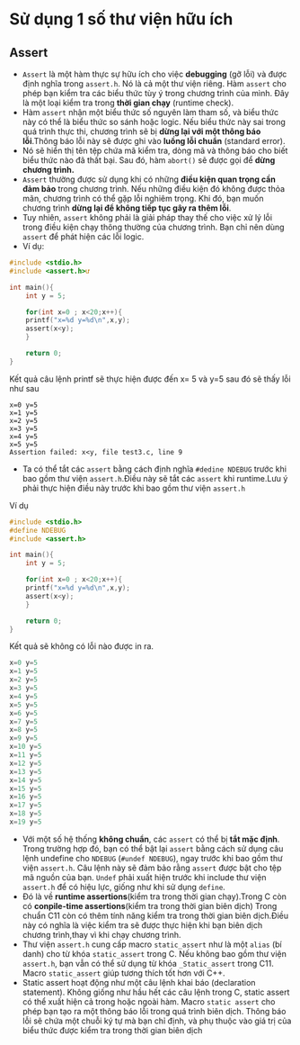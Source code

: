 # Sử dụng 1 số thư viện hữu ích
## Assert
- `Assert` là một hàm thực sự hữu ích cho việc **debugging** (gỡ lỗi) và được
định nghĩa trong `assert.h`. Nó là cả một thư viện riêng. Hàm `assert` cho phép
bạn kiểm tra các biểu thức tùy ý trong chương trình của mình. 
Đây là một loại kiểm tra trong **thời gian chạy** (runtime check).
- Hàm `assert` nhận một biểu thức số nguyên làm tham số, và biểu thức này 
có thể là biểu thức so sánh hoặc logic. Nếu biểu thức này sai trong quá trình thực thi, chương trình
sẽ bị **dừng lại với một thông báo lỗi**.Thông báo lỗi này sẽ được ghi vào **luồng lỗi chuẩn** (standard error).
- Nó sẽ hiển thị tên tệp chứa mã kiểm tra, dòng mã và thông báo cho biết biểu thức nào đã thất bại. 
Sau đó, hàm `abort()` sẽ được gọi để **dừng chương trình.**
- `Assert` thường được sử dụng khi có những **điều kiện quan trọng cần đảm bảo** trong chương trình.
Nếu những điều kiện đó không được thỏa mãn, chương trình có thể gặp lỗi nghiêm trọng. 
Khi đó, bạn muốn chương trình **dừng lại để không tiếp tục gây ra thêm lỗi**.
- Tuy nhiên, `assert` không phải là giải pháp thay thế cho việc xử lý lỗi trong điều kiện chạy thông thường của chương trình.
Bạn chỉ nên dùng `assert` để phát hiện các lỗi logic.
- Ví dụ:
```C 
#include <stdio.h>
#include <assert.h>ư

int main(){
    int y = 5;

    for(int x=0 ; x<20;x++){
    printf("x=%d y=%d\n",x,y);
    assert(x<y);
    }

    return 0;
}
```
Kết quả câu lệnh printf sẽ thực hiện được đến x= 5 và y=5 sau đó sẽ thấy lỗi như sau
```
x=0 y=5
x=1 y=5
x=2 y=5
x=3 y=5
x=4 y=5
x=5 y=5
Assertion failed: x<y, file test3.c, line 9
```
- Ta có thể tắt các `assert` bằng cách định nghĩa `#dedine NDEBUG` trước khi bao gồm thư viện
`assert.h`.Điều này sẽ tắt các `assert` khi runtime.Lưu ý phải thực hiện điều này trước khi bao gồm thư viện `assert.h`

Ví dụ 
```C
#include <stdio.h>
#define NDEBUG
#include <assert.h>

int main(){
    int y = 5;

    for(int x=0 ; x<20;x++){
    printf("x=%d y=%d\n",x,y);
    assert(x<y);
    }

    return 0;
}
```
Kết quả sẽ không có lỗi nào được in ra.
```C 
x=0 y=5
x=1 y=5
x=2 y=5
x=3 y=5
x=4 y=5
x=5 y=5
x=6 y=5
x=7 y=5
x=8 y=5
x=9 y=5
x=10 y=5
x=11 y=5
x=12 y=5
x=13 y=5
x=14 y=5
x=15 y=5
x=16 y=5
x=17 y=5
x=18 y=5
x=19 y=5
```

- Với một số hệ thống **không chuẩn**, các `assert` có thể bị **tắt mặc định**. 
Trong trường hợp đó, bạn có thể bật lại `assert` bằng cách sử dụng câu lệnh undefine cho `NDEBUG` (`#undef NDEBUG`),
 ngay trước khi bao gồm thư viện `assert.h`. Câu lệnh này sẽ đảm bảo rằng `assert` được bật cho tệp mã nguồn của bạn.
`Undef` phải xuất hiện trước khi include thư viện `assert.h` để có hiệu lực, giống như khi sử dụng `define`.
- Đó là về **runtime assertions**(kiểm tra trong thời gian chạy).Trong C còn có **conpile-time assertions**(kiểm tra trong thời gian biên dịch)
Trong chuẩn C11 còn có thêm tính năng kiểm tra trong thời gian biên dịch.Điều này có nghĩa là việc kiểm tra sẽ được thực hiện khi bạn 
biên dịch chương trình,thay vì khi chạy chương trình.
- Thư viện `assert.h` cung cấp macro `static_assert` như là một `alias` (bí danh) cho từ khóa `static_assert` trong C. 
Nếu không bao gồm thư viện `assert.h`, bạn vẫn có thể sử dụng từ khóa `_Static_assert` trong C11. 
Macro `static_assert` giúp tương thích tốt hơn với C++.
- Static assert hoạt động như một câu lệnh khai báo (declaration statement). Không giống như hầu hết các câu lệnh trong C, 
static assert có thể xuất hiện cả trong hoặc ngoài hàm.
Macro `static assert` cho phép bạn tạo ra một thông báo lỗi trong quá trình biên dịch. 
Thông báo lỗi sẽ chứa một chuỗi ký tự mà bạn chỉ định,
và phụ thuộc vào giá trị của biểu thức được kiểm tra trong thời gian biên dịch